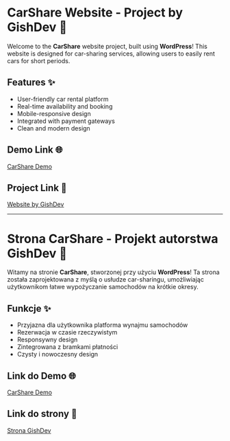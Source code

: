 # CarShare Website - Project by GishDev 🚗

Welcome to the **CarShare** website project, built using **WordPress**! This website is designed for car-sharing services, allowing users to easily rent cars for short periods.

## Features ✨
- User-friendly car rental platform
- Real-time availability and booking
- Mobile-responsive design
- Integrated with payment gateways
- Clean and modern design

## Demo Link 🌐
[CarShare Demo](https://giszdevnere.github.io/CarShare/)

## Project Link 🔗
[Website by GishDev](https://gishdev.pl/)

---

# Strona CarShare - Projekt autorstwa GishDev 🚗

Witamy na stronie **CarShare**, stworzonej przy użyciu **WordPress**! Ta strona została zaprojektowana z myślą o usłudze car-sharingu, umożliwiając użytkownikom łatwe wypożyczanie samochodów na krótkie okresy.

## Funkcje ✨
- Przyjazna dla użytkownika platforma wynajmu samochodów
- Rezerwacja w czasie rzeczywistym
- Responsywny design
- Zintegrowana z bramkami płatności
- Czysty i nowoczesny design

## Link do Demo 🌐
[CarShare Demo](https://giszdevnere.github.io/CarShare/)

## Link do strony 🔗
[Strona GishDev](https://gishdev.pl/)
